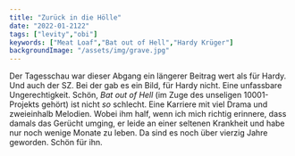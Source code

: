 ```yaml
---
title: "Zurück in die Hölle"
date: "2022-01-2122"
tags: ["levity","obi"]
keywords: ["Meat Loaf","Bat out of Hell","Hardy Krüger"]
backgroundImage: "/assets/img/grave.jpg"
---
```

Der Tagesschau war dieser Abgang ein längerer Beitrag wert als für Hardy. Und auch der SZ. Bei der gab es ein Bild, für Hardy nicht. Eine unfassbare Ungerechtigkeit. Schön, <i>Bat out of Hell</i> (im Zuge des unseligen 10001- Projekts gehört) ist nicht <i>so</i> schlecht. Eine Karriere mit viel Drama und zweieinhalb Melodien. Wobei ihm half, wenn ich mich richtig erinnere, dass damals das Gerücht umging, er leide an einer seltenen Krankheit und habe nur noch wenige Monate zu leben. Da sind es noch über vierzig Jahre geworden. Schön für ihn.